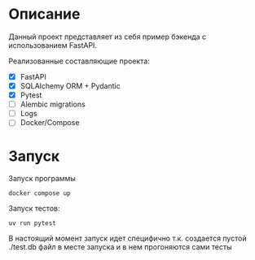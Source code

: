 # Описание

Данный проект представляет из себя пример бэкенда с использованием FastAPI.

Реализованные составляющие проекта:
- [x] FastAPI
- [x] SQLAlchemy ORM + Pydantic
- [x] Pytest
- [ ] Alembic migrations
- [ ] Logs
- [ ] Docker/Compose

# Запуск

Запуск программы
```
docker compose up
```

Запуск тестов:
```
uv run pytest
```
В настоящий момент запуск идет специфично т.к. создается пустой ./test.db файл в месте запуска и в нем прогоняются сами тесты
